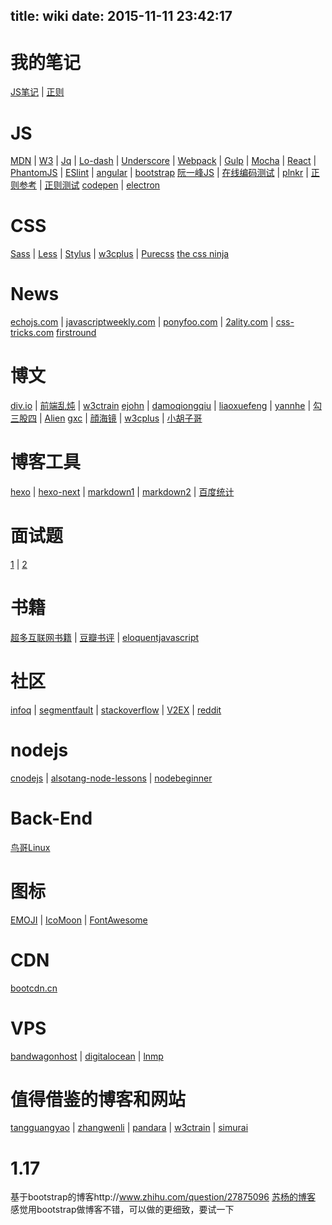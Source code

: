 title: wiki
date: 2015-11-11 23:42:17
---


# 我的笔记

[JS笔记](../2015/01/21/javascript笔记/) | [正则](../2015/07/01/regex/)

# JS

[MDN](https://developer.mozilla.org/en-US/) | [W3](http://www.w3.org/standards/webdesign/) | [Jq](http://api.jquery.com/) | [Lo-dash](https://lodash.com/docs) | [Underscore](http://www.bootcss.com/p/underscore/#extend) | [Webpack](http://webpack.github.io/docs/) | [Gulp](https://github.com/gulpjs/gulp/tree/master/docs) | [Mocha](https://mochajs.org/) | [React](https://facebook.github.io/react/) | [PhantomJS](http://phantomjs.org/documentation/) | [ESlint](http://eslint.org/docs/user-guide/configuring) | [angular](https://angular.io/) | [bootstrap](http://getbootstrap.com/)
[阮一峰JS](http://javascript.ruanyifeng.com/) | [在线编码测试](http://jsbin.com) | [plnkr](http://plnkr.co/) | [正则参考](http://www.xiaoleilu.com/regex-guide/) | [正则测试](http://www.regexplanet.com)
[codepen](http://codepen.io/) | [electron](http://electron.atom.io/)

# CSS

[Sass](http://sass-lang.com/documentation/file.SASS_REFERENCE.html) | [Less](http://lesscss.org/features/#features-overview-feature) | [Stylus](http://stylus-lang.com/) | [w3cplus](http://www.w3cplus.com/) | [Purecss](http://purecss.io/)
[the css ninja](http://www.thecssninja.com/)

# News

[echojs.com](http://www.echojs.com/) | [javascriptweekly.com](http://javascriptweekly.com/) | [ponyfoo.com](https://ponyfoo.com/) | [2ality.com](http://www.2ality.com/) | [css-tricks.com](https://css-tricks.com/)
[firstround](http://firstround.com/review/)

# 博文

[div.io](http://div.io/) | [前端乱炖](http://www.html-js.com/) | [w3ctrain](http://www.w3ctrain.com/)
[ejohn](http://ejohn.org/) | [damoqiongqiu](http://damoqiongqiu.iteye.com/ ) | [liaoxuefeng](http://www.liaoxuefeng.com/) | [yannhe](http://yannhe.com/c3 ) | [勾三股四](http://jiongks.name/) | [Alien](http://www.baidufe.com/)
[gxc](http://gxcsoccer.github.io/) | [顔海镜](http://yanhaijing.com/) | [w3cplus](http://www.w3cplus.com/) | [小胡子哥](http://www.barretlee.com/entry/)

# 博客工具

[hexo](https://hexo.io/) | [hexo-next](http://theme-next.iissnan.com/) | [markdown1](https://github.com/LearnShare/Learning-Markdown) | [markdown2](https://github.com/guodongxiaren/README) | [百度统计](http://tongji.baidu.com/ 'adrthux') 

# 面试题
[1](http://blog.zhangruipeng.me/2015/03/15/JavaScript-Interview-1/) | [2](https://github.com/markyun/My-blog/tree/master/Front-end-Developer-Questions/Questions-and-Answers)

# 书籍

[超多互联网书籍](https://github.com/justjavac/free-programming-books-zh_CN) | [豆瓣书评](http://book.douban.com/) | [eloquentjavascript](http://eloquentjavascript.net/)

# 社区

[infoq](http://www.infoq.com/cn/) | [segmentfault](http://segmentfault.com/) | [stackoverflow](http://stackoverflow.com/) | [V2EX](http://www.v2ex.com/) | [reddit](https://www.reddit.com/ 'cdsza')

# nodejs

[cnodejs](https://cnodejs.org/getstart) | [alsotang-node-lessons](https://github.com/alsotang/node-lessons) | [nodebeginner](http://www.nodebeginner.org/index-zh-cn.html)

# Back-End

[鸟哥Linux](http://vbird.dic.ksu.edu.tw/linux_basic/linux_basic.php )

# 图标

[EMOJI](http://www.emoji-cheat-sheet.com/) | [IcoMoon](https://icomoon.io/) | [FontAwesome](http://fontawesome.io/icons/)

# CDN

[bootcdn.cn](http://www.bootcdn.cn/)

# VPS

[bandwagonhost](https://bandwagonhost.com/clientarea.php?action=products) | [digitalocean](https://www.digitalocean.com/ ) | [lnmp](http://www.lnmp.org/)

# 值得借鉴的博客和网站

[tangguangyao](http://tangguangyao.github.io/) | [zhangwenli](http://zhangwenli.com/) | [pandara](http://pandara.xyz/) | [w3ctrain](http://www.w3ctrain.com/about/) | [simurai](http://simurai.com)

# 1.17
基于bootstrap的博客http://www.zhihu.com/question/27875096
[苏杨的博客](http://www.soulteary.com/) 感觉用bootstrap做博客不错，可以做的更细致，要试一下


